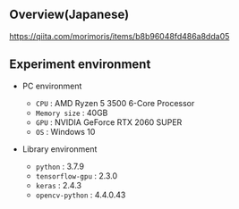 ## Overview(Japanese)

https://qiita.com/morimoris/items/b8b96048fd486a8dda05

## Experiment environment

- PC environment
  - `CPU` : AMD Ryzen 5 3500 6-Core Processor
  - `Memory size` : 40GB
  - `GPU` : NVIDIA GeForce RTX 2060 SUPER
  - `OS` : Windows 10
  
- Library environment
  - `python` : 3.7.9
  - `tensorflow-gpu` : 2.3.0
  - `keras` : 2.4.3
  - `opencv-python` : 4.4.0.43
